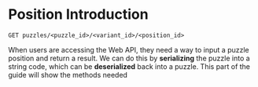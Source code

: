 # Position Introduction

```
GET puzzles/<puzzle_id>/<variant_id>/<position_id>
```
When users are accessing the Web API, they need a way to input a puzzle position and return a result. We can do this by **serializing** the puzzle into a string code, which can be **deserialized** back into a puzzle. This part of the guide will show the methods needed 